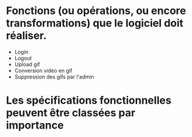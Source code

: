 # Fonctions (ou opérations, ou encore transformations) que le logiciel doit réaliser.

* Login
* Logout
* Upload gif
* Conversion video en gif
* Suppression des gifs par l'admin

# Les spécifications fonctionnelles peuvent être classées par importance

